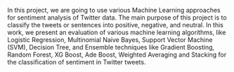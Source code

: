   In this project, we are going to use various Machine Learning approaches for sentiment analysis of Twitter data. The main purpose of this project is to classify the tweets or sentences into positive, negative, and neutral. In this work, we present an evaluation of various machine learning algorithms, like Logistic Regression, Multinomial Naive Bayes, Support Vector Machine (SVM), Decision Tree, and Ensemble techniques like Gradient Boosting, Random Forest, XG Boost, Ade Boost, Weighted Averaging and Stacking for the classification of sentiment in Twitter tweets.
